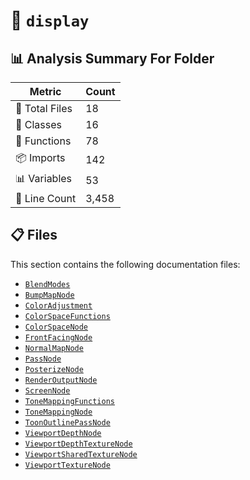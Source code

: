 # 📁 `display`

## 📊 Analysis Summary For Folder

| Metric | Count |
|--------|-------|
| 📁 Total Files | 18 |
| 🧱 Classes | 16 |
| 🔧 Functions | 78 |
| 📦 Imports | 142 |
| 📊 Variables | 53 |
| 🔢 Line Count | 3,458 |


## 📋 Files

This section contains the following documentation files:

- [`BlendModes`](./BlendModes.md)
- [`BumpMapNode`](./BumpMapNode.md)
- [`ColorAdjustment`](./ColorAdjustment.md)
- [`ColorSpaceFunctions`](./ColorSpaceFunctions.md)
- [`ColorSpaceNode`](./ColorSpaceNode.md)
- [`FrontFacingNode`](./FrontFacingNode.md)
- [`NormalMapNode`](./NormalMapNode.md)
- [`PassNode`](./PassNode.md)
- [`PosterizeNode`](./PosterizeNode.md)
- [`RenderOutputNode`](./RenderOutputNode.md)
- [`ScreenNode`](./ScreenNode.md)
- [`ToneMappingFunctions`](./ToneMappingFunctions.md)
- [`ToneMappingNode`](./ToneMappingNode.md)
- [`ToonOutlinePassNode`](./ToonOutlinePassNode.md)
- [`ViewportDepthNode`](./ViewportDepthNode.md)
- [`ViewportDepthTextureNode`](./ViewportDepthTextureNode.md)
- [`ViewportSharedTextureNode`](./ViewportSharedTextureNode.md)
- [`ViewportTextureNode`](./ViewportTextureNode.md)